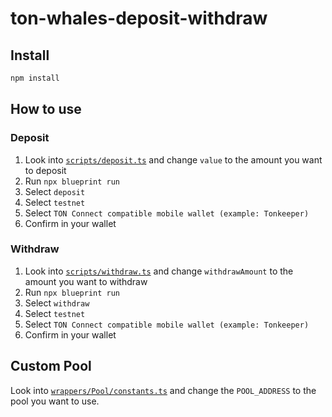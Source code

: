 # ton-whales-deposit-withdraw

## Install

```bash
npm install
```

## How to use

### Deposit
1. Look into [`scripts/deposit.ts`](./scripts/deposit.ts) and change `value` to the amount you want to deposit
2. Run `npx blueprint run`
3. Select `deposit`
4. Select `testnet`
5. Select `TON Connect compatible mobile wallet (example: Tonkeeper)`
6. Confirm in your wallet


### Withdraw
1. Look into [`scripts/withdraw.ts`](./scripts/withdraw.ts) and change `withdrawAmount` to the amount you want to withdraw
2. Run `npx blueprint run`
3. Select `withdraw`
4. Select `testnet`
5. Select `TON Connect compatible mobile wallet (example: Tonkeeper)`
6. Confirm in your wallet


## Custom Pool

Look into [`wrappers/Pool/constants.ts`](./wrappers/Pool/constants.ts) and change the `POOL_ADDRESS` to the pool you want to use.